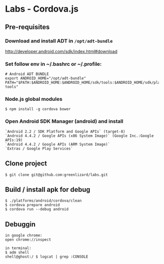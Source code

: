 Labs - Cordova.js
=================

## Pre-requisites

### Download and install ADT in `/opt/adt-bundle`
http://developer.android.com/sdk/index.html#download

### Set follow env in ~/.bashrc or ~/.profile:
```shell
# Android ADT BUNDLE
export ANDROID_HOME="/opt/adt-bundle"
PATH="$PATH:$ANDROID_HOME:$ANDROID_HOME/sdk/tools:$ANDROID_HOME/sdk/platform-tools"
```

### Node.js global modules
```shell
$ npm install -g cordova bower
```

### Open Android SDK Manager (android) and install
```
`Android 2.2 / SDK Platform and Google APIs` (target-8)
`Android 4.4.2 / Google APIs (x86 System Image)` (Google Inc.:Google APIs:19)
`Android 4.4.2 / Google APIs (ARM System Image)`
`Extras / Google Play Services`
```

## Clone project
```shell
$ git clone git@github.com:greenlizard/labs.git
```

## Build / install apk for debug
```shell
$ ./platforms/android/cordova/clean
$ cordova prepare android
$ cordova run --debug android
```

## Debuggin
```shell
in google chrome:
open chrome://inspect

in terminal:
$ adm shell
shell@ghost:/ $ logcat | grep :CONSOLE
```

